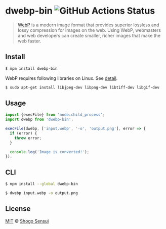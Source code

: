# dwebp-bin ![GitHub Actions Status](https://github.com/1000ch/dwebp-bin/workflows/test/badge.svg?branch=main)

> [WebP](https://developers.google.com/speed/webp/) is a modern image format that provides superior lossless and lossy compression for images on the web. Using WebP, webmasters and web developers can create smaller, richer images that make the web faster.

## Install

```sh
$ npm install dwebp-bin
```

WebP requires following libraries on Linux. See [detail](https://developers.google.com/speed/webp/docs/compiling#compiling_on_unix-like_platforms).

```sh
$ sudo apt-get install libjpeg-dev libpng-dev libtiff-dev libgif-dev
```

## Usage

```js
import {execFile} from 'node:child_process';
import dwebp from 'dwebp-bin';

execFile(dwebp, ['input.webp', '-o', 'output.png'], error => {
  if (error) {
    throw error;
  }

  console.log('Image is converted!');
});
```

## CLI

```sh
$ npm install --global dwebp-bin
```

```sh
$ dwebp input.webp -o output.png
```

## License

[MIT](https://1000ch.mit-license.org) © [Shogo Sensui](https://github.com/1000ch)
